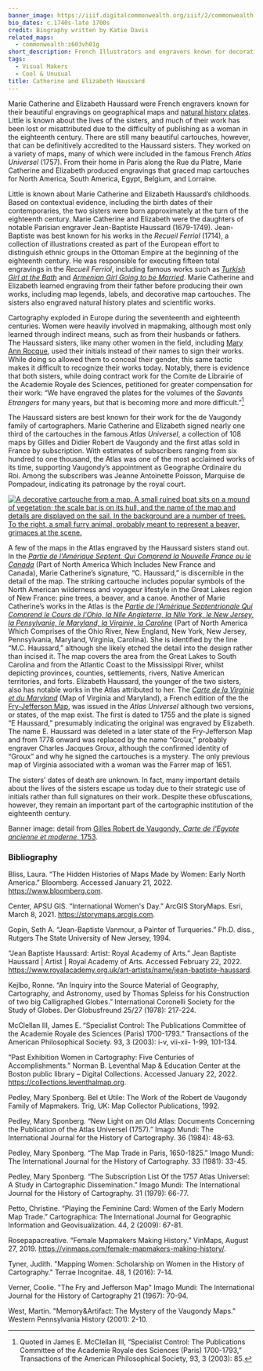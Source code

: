 ```yaml
---
banner_image: https://iiif.digitalcommonwealth.org/iiif/2/commonwealth:z890s302k/641,8186,1560,689/,1200/0/default.jpg
bio_dates: c.1740s-late 1700s
credit: Biography written by Katie Davis
related_maps:
  - commonwealth:z603vh01g
short_description: French Illustrators and engravers known for decorative map cartouches
tags:
  - Visual Makers
  - Cool & Unusual
title: Catherine and Elizabeth Haussard
---
```

Marie Catherine and Elizabeth Haussard were French engravers known for their beautiful engravings on geographical maps and [natural history plates](https://www.digitalcommonwealth.org/search/commonwealth:0p097h38v). Little is known about the lives of the sisters, and much of their work has been lost or misattributed due to the difficulty of publishing as a woman in the eighteenth century. There are still many beautiful cartouches, however, that can be definitively accredited to the Haussard sisters. They worked on a variety of maps, many of which were included in the famous French _Atlas Universel_ (1757). From their home in Paris along the Rue du Platre, Marie Catherine and Elizabeth produced engravings that graced map cartouches for North America, South America, Egypt, Belgium, and Lorraine.

Little is known about Marie Catherine and Elizabeth Haussard’s childhoods. Based on contextual evidence, including the birth dates of their contemporaries, the two sisters were born approximately at the turn of the eighteenth century. Marie Catherine and Elizabeth were the daughters of notable Parisian engraver Jean-Baptiste Haussard (1679-1749). Jean-Baptiste was best known for his works in the _Recueil Ferriol_ (1714), a collection of illustrations created as part of the European effort to distinguish ethnic groups in the Ottoman Empire at the beginning of the eighteenth century. He was responsible for executing fifteen total engravings in the _Recueil Ferriol_, including famous works such as [_Turkish Girl at the Bath_](https://digitalcollections.nypl.org/items/510d47d9-69f9-a3d9-e040-e00a18064a99) and [_Armenian Girl Going to be Married_](https://digitalcollections.nypl.org/items/510d47d9-6a1f-a3d9-e040-e00a18064a99). Marie Catherine and Elizabeth learned engraving from their father before producing their own works, including map legends, labels, and decorative map cartouches. The sisters also engraved natural history plates and scientific works.

Cartography exploded in Europe during the seventeenth and eighteenth centuries. Women were heavily involved in mapmaking, although most only learned through indirect means, such as from their husbands or fathers. The Haussard sisters, like many other women in the field, including [Mary Ann Rocque](/people/mary-ann-rocque), used their initials instead of their names to sign their works. While doing so allowed them to conceal their gender, this same tactic makes it difficult to recognize their works today. Notably, there is evidence that both sisters, while doing contract work for the Comite de Librairie of the Academie Royale des Sciences, petitioned for greater compensation for their work: “We have engraved the plates for the volumes of the _Savants Etrangers_ for many years, but that is becoming more and more difficult.”[^1]

The Haussard sisters are best known for their work for the de Vaugondy family of cartographers. Marie Catherine and Elizabeth signed nearly one third of the cartouches in the famous _Atlas Universel_, a collection of 108 maps by Gilles and Didier Robert de Vaugondy and the first atlas sold in France by subscription. With estimates of subscribers ranging from six hundred to one thousand, the Atlas was one of the most acclaimed works of its time, supporting Vaugondy’s appointment as Geographe Ordinaire du Roi. Among the subscribers was Jeanne Antoinette Poisson, Marquise de Pompadour, indicating its patronage by the royal court.

[![A decorative cartouche from a map. A small ruined boat sits on a mound of vegetation; the scale bar is on its hull, and the name of the map and details are displayed on the sail. In the background are a number of trees. To the right, a small furry animal, probably meant to represent a beaver, grimaces at the scene.](https://iiif.digitalcommonwealth.org/iiif/2/commonwealth:w9505s85z/5568,3461,2502,2392/700,/0/default.jpg "Detail from Gilles Robert de Vaugondy's 1755 map \"Partie de l'Amerique septent\" showing the cartouche engraved by Marie Catherine Haussard")](/maps/commonwealth:w9505s84p)


A few of the maps in the Atlas engraved by the Haussard sisters stand out. In the [_Partie de l'Amérique Septent. Qui Comprend la Nouvelle France ou le Canada_](/maps/commonwealth:w9505s84p) (Part of North America Which Includes New France and Canada), Marie Catherine’s signature, “C. Haussard,” is discernible in the detail of the map. The striking cartouche includes popular symbols of the North American wilderness and voyageur lifestyle in the Great Lakes region of New France: pine trees, a beaver, and a canoe. Another of Marie Catherine’s works in the Atlas is the [_Partie de l'Amérique Septentrionale Qui Comprend le Cours de l'Ohio, la Nlle Angleterre, la Nlle York, le New Jersey, la Pensylvanie, le Maryland, la Virginie, la Caroline_](/maps/commonwealth:z603vh01g) (Part of North America Which Comprises of the Ohio River, New England, New York, New Jersey, Pennsylvania, Maryland, Virginia, Carolina). She is identified by the line “M.C. Haussard,” although she likely etched the detail into the design rather than incised it. The map covers the area from the Great Lakes to South Carolina and from the Atlantic Coast to the Mississippi River, whilst depicting provinces, counties, settlements, rivers, Native American territories, and forts. Elizabeth Haussard, the younger of the two sisters, also has notable works in the Atlas attributed to her. The [_Carte de la Virginie et du Maryland_](/maps/commonwealth:6t053p074) (Map of Virginia and Maryland), a French edition of the the [Fry-Jefferson Map](/maps/commonwealth:0r96fq87q/), was issued in the _Atlas Universel_ although two versions, or states, of the map exist. The first is dated to 1755 and the plate is signed “E Haussard,” presumably indicating the original was engraved by Elizabeth. The name E. Haussard was deleted in a later state of the Fry-Jefferson Map and from 1778 onward was replaced by the name “Groux,” probably engraver Charles Jacques Groux, although the confirmed identity of “Groux” and why he signed the cartouches is a mystery. The only previous map of Virginia associated with a woman was the Farrer map of 1651.

The sisters’ dates of death are unknown. In fact, many important details about the lives of the sisters escape us today due to their strategic use of initials rather than full signatures on their work. Despite these obfuscations, however, they remain an important part of the cartographic institution of the eighteenth century.

Banner image: detail from [Gilles Robert de Vaugondy, _Carte de_ _l'Egypte ancienne et moderne_, 1753](https://collections.leventhalmap.org/search/commonwealth:z890s3019).

[^1]: Quoted in James E. McClellan III, “Specialist Control: The Publications Committee of the Academie Royale des Sciences (Paris) 1700-1793,” Transactions of the American Philosophical Society, 93, 3 (2003): 85.

### Bibliography

Bliss, Laura. “The Hidden Histories of Maps Made by Women: Early North America.” Bloomberg. Accessed January 21, 2022. https://www.bloomberg.com.

Center, APSU GIS. “International Women's Day.” ArcGIS StoryMaps. Esri, March 8, 2021. https://storymaps.arcgis.com.

Gopin, Seth A. “Jean-Baptiste Vanmour, a Painter of Turqueries.” Ph.D. diss., Rutgers The State University of New Jersey, 1994.

“Jean Baptiste Haussard: Artist: Royal Academy of Arts.” Jean Baptiste Haussard | Artist | Royal Academy of Arts. Accessed February 22, 2022. https://www.royalacademy.org.uk/art-artists/name/jean-baptiste-haussard.

Kejlbo, Ronne. “An Inquiry into the Source Material of Geography, Cartography, and Astronomy, used by Thomas Spleiss for his Construction of two big Calligraphed Globes.” International Coronelli Society for the Study of Globes. Der Globusfreund 25/27 (1978): 217-224.

McClellan III, James E. “Specialist Control: The Publications Committee of the Academie Royale des Sciences (Paris) 1700-1793.” Transactions of the American Philosophical Society. 93, 3 (2003): i-v, vii-xii- 1-99, 101-134.

“Past Exhibition Women in Cartography: Five Centuries of Accomplishments.” Norman B. Leventhal Map & Education Center at the Boston public library – Digital Collections. Accessed January 22, 2022. https://collections.leventhalmap.org.

Pedley, Mary Sponberg. Bel et Utile: The Work of the Robert de Vaugondy Family of Mapmakers. Trig, UK: Map Collector Publications, 1992.

Pedley, Mary Sponberg. “New Light on an Old Atlas: Documents Concerning the Publication of the Atlas Universel (1757).” Imago Mundi: The International Journal for the History of Cartography. 36 (1984): 48-63.

Pedley, Mary Sponberg. “The Map Trade in Paris, 1650-1825.” Imago Mundi: The International Journal for the History of Cartography. 33 (1981): 33-45.

Pedley, Mary Sponberg. “The Subscription List Of the 1757 Atlas Universel: A Study in Cartographic Dissemination.” Imago Mundi: The International Journal for the History of Cartography. 31 (1979): 66-77.

Petto, Christine. “Playing the Feminine Card: Women of the Early Modern Map Trade.” Cartographica: The International Journal for Geographic Information and Geovisualization. 44, 2 (2009): 67-81.

Rosepapacreative. “Female Mapmakers Making History.” VinMaps, August 27, 2019. https://vinmaps.com/female-mapmakers-making-history/.

Tyner, Judith. "Mapping Women: Scholarship on Women in the History of Cartography." Terrae Incognitae. 48, 1 (2016): 7-14.

Verner, Coolie. "The Fry and Jefferson Map" Imago Mundi: The International Journal for the History of Cartography 21 (1967): 70-94.

West, Martin. "Memory&Artifact: The Mystery of the Vaugondy Maps." Western Pennsylvania History (2001): 2-10.
